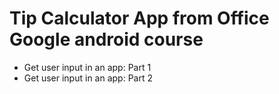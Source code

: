 # Tip Calculator App from Office Google android course
 - Get user input in an app: Part 1
 - Get user input in an app: Part 2